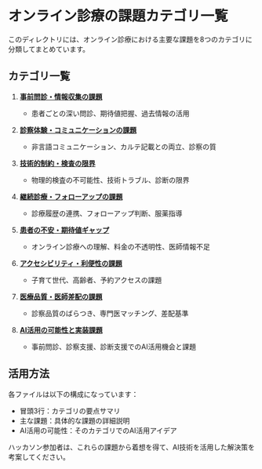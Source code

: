 # オンライン診療の課題カテゴリ一覧

このディレクトリには、オンライン診療における主要な課題を8つのカテゴリに分類してまとめています。

## カテゴリ一覧

1. **[事前問診・情報収集の課題](./01-pre-consultation-challenges.md)**
   - 患者ごとの深い問診、期待値把握、過去情報の活用

2. **[診察体験・コミュニケーションの課題](./02-consultation-communication-challenges.md)**
   - 非言語コミュニケーション、カルテ記載との両立、診察の質

3. **[技術的制約・検査の限界](./03-technical-examination-limitations.md)**
   - 物理的検査の不可能性、技術トラブル、診断の限界

4. **[継続診療・フォローアップの課題](./04-continuity-followup-challenges.md)**
   - 診療履歴の連携、フォローアップ判断、服薬指導

5. **[患者の不安・期待値ギャップ](./05-patient-anxiety-expectation-gap.md)**
   - オンライン診療への理解、料金の不透明性、医師情報不足

6. **[アクセシビリティ・利便性の課題](./06-accessibility-convenience-challenges.md)**
   - 子育て世代、高齢者、予約アクセスの課題

7. **[医療品質・医師差配の課題](./07-medical-quality-doctor-assignment.md)**
   - 診察品質のばらつき、専門医マッチング、差配基準

8. **[AI活用の可能性と実装課題](./08-ai-opportunities-challenges.md)**
   - 事前問診、診察支援、診断支援でのAI活用機会と課題

## 活用方法

各ファイルは以下の構成になっています：
- 冒頭3行：カテゴリの要点サマリ
- 主な課題：具体的な課題の詳細説明
- AI活用の可能性：そのカテゴリでのAI活用アイデア

ハッカソン参加者は、これらの課題から着想を得て、AI技術を活用した解決策を考案してください。
